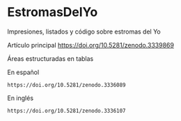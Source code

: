 # EstromasDelYo
Impresiones, listados y código sobre estromas del Yo


Artículo principal
https://doi.org/10.5281/zenodo.3339869


Áreas estructuradas en tablas

  En español
  
    https://doi.org/10.5281/zenodo.3336089
    
  En inglés
  
    https://doi.org/10.5281/zenodo.3336107
